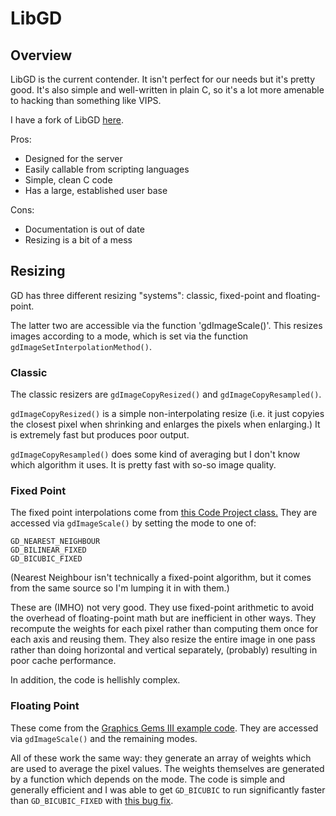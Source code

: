 # LibGD

## Overview

LibGD is the current contender.  It isn't perfect for our needs but
it's pretty good.  It's also simple and well-written in plain C, so
it's a lot more amenable to hacking than something like VIPS.

I have a fork of LibGD [here](https://github.com/imazen-discovery/gd-libgd).

Pros:

* Designed for the server
* Easily callable from scripting languages
* Simple, clean C code
* Has a large, established user base

Cons:

* Documentation is out of date
* Resizing is a bit of a mess


## Resizing

GD has three different resizing "systems": classic, fixed-point and
floating-point.

The latter two are accessible via the function 'gdImageScale()'.  This
resizes images according to a mode, which is set via the function
`gdImageSetInterpolationMethod()`.

### Classic

The classic resizers are `gdImageCopyResized()` and `gdImageCopyResampled()`.

`gdImageCopyResized()` is a simple non-interpolating resize (i.e. it
just copyies the closest pixel when shrinking and enlarges the pixels
when enlarging.)   It is extremely fast but produces poor output.

`gdImageCopyResampled()` does some kind of averaging but I don't know
which algorithm it uses.  It is pretty fast with so-so image quality.

### Fixed Point

The fixed point interpolations come from [this Code Project
class.](http://www.codeproject.com/Articles/29121/CBitmapEx-Free-C-Bitmap-Manipulation-Class)  They are accessed via `gdImageScale()` by setting the mode to one of:

    GD_NEAREST_NEIGHBOUR
    GD_BILINEAR_FIXED
    GD_BICUBIC_FIXED

(Nearest Neighbour isn't technically a fixed-point algorithm, but it
comes from the same source so I'm lumping it in with them.)

These are (IMHO) not very good.  They use fixed-point arithmetic to
avoid the overhead of floating-point math but are inefficient in other
ways.  They recompute the weights for each pixel rather than computing
them once for each axis and reusing them.  They also resize the entire
image in one pass rather than doing horizontal and vertical
separately, (probably) resulting in poor cache performance.

In addition, the code is hellishly complex.


### Floating Point

These come from the [Graphics Gems III example
code](http://www.acm.org/pubs/tog/GraphicsGems/GGemsIII.tar.gz).  They
are accessed via `gdImageScale()` and the remaining modes.

All of these work the same way: they generate an array of weights
which are used to average the pixel values.  The weights themselves
are generated by a function which depends on the mode.  The code is
simple and generally efficient and I was able to get `GD_BICUBIC` to
run significantly faster than `GD_BICUBIC_FIXED` with [this bug
fix](https://bitbucket.org/libgd/gd-libgd/commits/4f65a3e4eedaffa1efcf9ee1eb08f0b504fbc31a).

